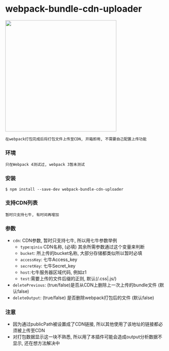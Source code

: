 # webpack-bundle-cdn-uploader

   <img src="https://github.com/yyss8/webpack-bundle-cdn-uploader/blob/master/example/output-screenshot.png" width="350">
 
    在webpack打包完成后将打包文件上传至CDN, 开箱即用, 不需要自己配置上传功能

### 环境

    只在Webpack 4测试过, webpack 3暂未测试


### 安装

```
$ npm install --save-dev webpack-bundle-cdn-uploader
```

### 支持CDN列表

    暂时只支持七牛, 有时间再增加

### 参数

- `cdn`: CDN参数, 暂时只支持七牛, 所以用七牛参数举例
     * `type`:`qiniu` CDN名称, (必填) 其余所需参数通过这个变量来判断
     * `bucket`: 所上传的bucket名称, 大部分存储都类似所以暂时必填
     * `accessKey`: 七牛Access_key
     * `secretKey`: 七牛Secret_key
     * `host`:七牛服务器区域代码, 例如z1
     * `test`:需要上传的文件后缀的正则, 默认(/\.css|\.js/)
- `deletePrevious`: (true/false)是否从CDN上删除上一次上传的bundle文件 (默认false)
- `deleteOutput`: (true/false) 是否删除webpack打包后的文件 (默认false)

### 注意

- 因为通过publicPath被设置成了CDN链接, 所以其他使用了该地址的链接都必须被上传至CDN
- 对打包数据显示这一块不熟悉, 所以用了本插件可能会造成output分析数据不显示, 还在想方法解决中